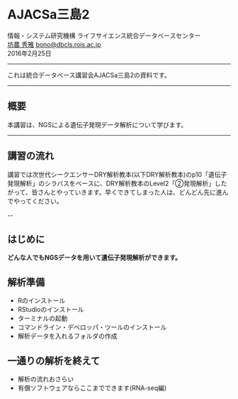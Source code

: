 # AJACSa三島2

情報・システム研究機構 ライフサイエンス統合データベースセンター  
[坊農 秀雅](http://bonohu.jp/) bono@dbcls.rois.ac.jp  
2016年2月25日


----

これは統合データベース講習会AJACSa三島2の資料です。 

----

## 概要

本講習は、NGSによる遺伝子発現データ解析について学びます。 

----

## 講習の流れ

講習では次世代シークエンサーDRY解析教本(以下DRY解析教本)のp10「遺伝子発現解析」のシラバスをベースに、DRY解析教本のLevel2「②発現解析」したがって、皆さんとやっていきます。早くできてしまった人は、どんどん先に進んでやってください。

--
## はじめに

**どんな人でもNGSデータを用いて遺伝子発現解析ができます。**

## 解析準備

- Rのインストール
- RStudioのインストール
- ターミナルの起動
- コマンドライン・デベロッパ・ツールのインストール
- 解析データを入れるフォルダの作成

## 一通りの解析を終えて
- 解析の流れおさらい
- 有償ソフトウェアならここまでできます(RNA-seq編)
